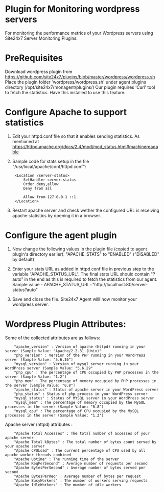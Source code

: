 
Plugin for Monitoring wordpress servers
=======================================

For monitoring the performance metrics of your Wordpress servers using Site24x7 Server Monitoring Plugins. 
  

PreRequisites
=============

Download wordpress plugin from https://github.com/site24x7/plugins/blob/master/wordpress/wordpress.sh
Place the plugin folder 'wordpress/wordpress.sh' under agent plugins directory (/opt/site24x7/monagent/plugins/)
Our plugin requires 'Curl' tool to fetch the statistics. Have this installed to use this feature.


Configure Apache to support statistics
=======================================

1. Edit your httpd.conf file so that it enables sending statistics. As mentioned at 
	https://httpd.apache.org/docs/2.4/mod/mod_status.html#machinereadable

2. Sample code for stats setup in the file "/usr/local/apache/conf/httpd.conf":

		<Location /server-status>
			SetHandler server-status
			Order deny,allow
			Deny from all
 
			Allow from 127.0.0.1 ::1
		</Location>

3. Restart apache server and check wether the configured URL is receiving apache statistics by opening it in a browser.


Configure the agent plugin
==========================


1. Now change the following values in the plugin file (copied to agent plugin's directory earlier):
	"APACHE_STATS" to "ENABLED" ("DISABLED" by default)

2. Enter your stats URL as added in httpd.conf file in previous step to the variable "APACHE_STATUS_URL".
	The final stats URL should contain "?auto" in the end as this is required to fetch the statistics from our agent.
	Sample value - 
		APACHE_STATUS_URL="http://localhost:80/server-status?auto"

3. Save and close the file. Site24x7 Agent willl now monitor your wordpress server.


Wordpress Plugin Attributes:
==========================

Some of the collected attributes are as follows:

		"apache_version" : Version of apache (httpd) running in your server (Sample Value: "Apache/2.2.31 (Unix)"
		"php_version" : Version of the PHP running in your WordPress server (Sample Value: "5.6.16")
		"mysql_version" : Version of mysql server running in your WordPress server (Sample Value: "5.6.29"
		"php_cpu" : The percentage of CPU occupied by PHP processes in the server (Sample Value: "1.2")
		"php_mem" : The percentage of memory occupied by PHP processes in the server (Sample Value: "0.8")
		"apache_status" : Status of apache server in your WordPress server 
		"php_status" : Status of php process in your WordPress server 
		"mysql_status" : Status of MYSQL server in your WordPress server 
		"mysql_mem" : The percentage of memory occupied by the MySQL processes in the server (Sample Value: "0.8")
		"mysql_cpu" : The percentage of CPU occupied by the MySQL processes in the server (Sample Value: "1.2")

Apache server (httpd) attributes :

		"Apache Total Accesses" : The total number of accesses of your apache server
		"Apache Total kBytes" : The total number of bytes count served by your apache server
		"Apache CPULoad" : The current percentage of CPU used by all apache worker threads combined
		"Apache Uptime" : The running time of the server
		"Apache ReqPerSecond" : Average number of requests per second
		"Apache BytesPerSecond" : Average number of bytes served per second
		"Apache BytesPerReq" : Average number of bytes per request
		"Apache BusyWorkers" : The number of workers serving requests
		"Apache IdleWorkers" : The number of idle workers
